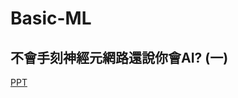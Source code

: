 # Basic-ML

## 不會手刻神經元網路還說你會AI? (一)

[PPT](https://docs.google.com/presentation/d/1NyUCmcp6f6SyuVo_G-jA4zrz-DvS7Y31Uv2q1PJ9zpQ/edit?usp=sharing)

